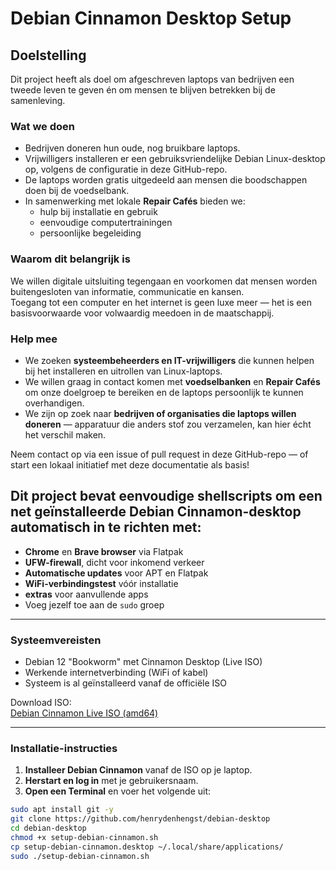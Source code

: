 
# Debian Cinnamon Desktop Setup

## Doelstelling

Dit project heeft als doel om afgeschreven laptops van bedrijven een tweede leven te geven én om mensen te blijven betrekken bij de samenleving.

### Wat we doen

- Bedrijven doneren hun oude, nog bruikbare laptops.
- Vrijwilligers installeren er een gebruiksvriendelijke Debian Linux-desktop op, volgens de configuratie in deze GitHub-repo.
- De laptops worden gratis uitgedeeld aan mensen die boodschappen doen bij de voedselbank.
- In samenwerking met lokale **Repair Cafés** bieden we:
  - hulp bij installatie en gebruik
  - eenvoudige computertrainingen
  - persoonlijke begeleiding

### Waarom dit belangrijk is

We willen digitale uitsluiting tegengaan en voorkomen dat mensen worden buitengesloten van informatie, communicatie en kansen.  
Toegang tot een computer en het internet is geen luxe meer — het is een basisvoorwaarde voor volwaardig meedoen in de maatschappij.

### Help mee

- We zoeken **systeembeheerders en IT-vrijwilligers** die kunnen helpen bij het installeren en uitrollen van Linux-laptops.
- We willen graag in contact komen met **voedselbanken** en **Repair Cafés** om onze doelgroep te bereiken en de laptops persoonlijk te kunnen overhandigen.
- We zijn op zoek naar **bedrijven of organisaties die laptops willen doneren** — apparatuur die anders stof zou verzamelen, kan hier écht het verschil maken.

Neem contact op via een issue of pull request in deze GitHub-repo — of start een lokaal initiatief met deze documentatie als basis!


## Dit project bevat eenvoudige shellscripts om een net geïnstalleerde Debian Cinnamon-desktop automatisch in te richten met:

- **Chrome** en **Brave browser** via Flatpak
- **UFW-firewall**, dicht voor inkomend verkeer
- **Automatische updates** voor APT en Flatpak
- **WiFi-verbindingstest** vóór installatie
- **extras** voor aanvullende apps
- Voeg jezelf toe aan de `sudo` groep

---

### Systeemvereisten

- Debian 12 "Bookworm" met Cinnamon Desktop (Live ISO)
- Werkende internetverbinding (WiFi of kabel)
- Systeem is al geïnstalleerd vanaf de officiële ISO

Download ISO:  
[Debian Cinnamon Live ISO (amd64)](https://cdimage.debian.org/debian-cd/current-live/amd64/iso-hybrid/)

---

### Installatie-instructies

1. **Installeer Debian Cinnamon** vanaf de ISO op je laptop.
2. **Herstart en log in** met je gebruikersnaam.
3. **Open een Terminal** en voer het volgende uit:

```bash / desktop
sudo apt install git -y
git clone https://github.com/henrydenhengst/debian-desktop
cd debian-desktop
chmod +x setup-debian-cinnamon.sh
cp setup-debian-cinnamon.desktop ~/.local/share/applications/
sudo ./setup-debian-cinnamon.sh


